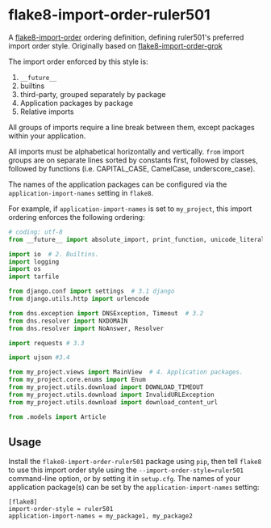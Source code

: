 # flake8-import-order-ruler501

A [flake8-import-order](https://github.com/PyCQA/flake8-import-order) ordering definition, defining ruler501's preferred import order style. Originally based on [flake8-import-order-grok](https://github.com/groklearning/flake8-import-order-grok)

The import order enforced by this style is:
1. `__future__`
2. builtins
3. third-party, grouped separately by package
4. Application packages by package
5. Relative imports

All groups of imports require a line break between them, except packages within your application.

All imports must be alphabetical horizontally and vertically.
`from` import groups are on separate lines sorted by constants first, followed by classes, followed by functions (i.e. CAPITAL_CASE, CamelCase, underscore_case).

The names of the application packages can be configured via the `application-import-names` setting in `flake8`.

For example, if `application-import-names` is set to `my_project`, this import ordering enforces the following ordering:

```python
# coding: utf-8
from __future__ import absolute_import, print_function, unicode_literals  # 1. `__future__`

import io  # 2. Builtins.
import logging
import os
import tarfile

from django.conf import settings  # 3.1 django
from django.utils.http import urlencode

from dns.exception import DNSException, Timeout  # 3.2
from dns.resolver import NXDOMAIN
from dns.resolver import NoAnswer, Resolver

import requests # 3.3 

import ujson #3.4

from my_project.views import MainView  # 4. Application packages.
from my_project.core.enums import Enum
from my_project.utils.download import DOWNLOAD_TIMEOUT
from my_project.utils.download import InvalidURLException
from my_project.utils.download import download_content_url

from .models import Article
```

## Usage

Install the `flake8-import-order-ruler501` package using `pip`, then tell `flake8` to use this import order style using the `--import-order-style=ruler501` command-line option, or by setting it in `setup.cfg`.
The names of your application package(s) can be set by the `application-import-names` setting:

```
[flake8]
import-order-style = ruler501
application-import-names = my_package1, my_package2
```
